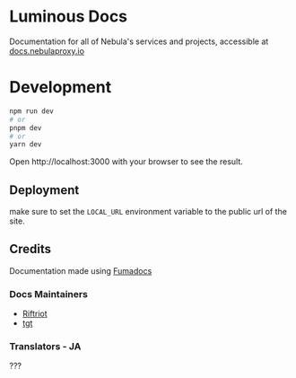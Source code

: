 # Luminous Docs

Documentation for all of Nebula's services and projects, accessible at [docs.nebulaproxy.io](https://docs.nebulaproxy.io)

# Development
```bash
npm run dev
# or
pnpm dev
# or
yarn dev
```

Open http://localhost:3000 with your browser to see the result.

## Deployment

make sure to set the `LOCAL_URL` environment variable to the public url of the site.

## Credits
Documentation made using [Fumadocs](https://fumadocs.vercel.app/)

### Docs Maintainers
- [Riftriot](https://github.com/rifting)
- [tgt](https://github.com/incognitotgt)

### Translators - JA
???
